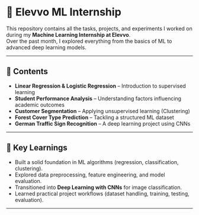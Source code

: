# 🚀 Elevvo ML Internship

This repository contains all the tasks, projects, and experiments I worked on during my **Machine Learning Internship at Elevvo**.  
Over the past month, I explored everything from the basics of ML to advanced deep learning models.  

---

## 📌 Contents
- **Linear Regression & Logistic Regression** – Introduction to supervised learning  
- **Student Performance Analysis** – Understanding factors influencing academic outcomes  
- **Customer Segmentation** – Applying unsupervised learning (Clustering)  
- **Forest Cover Type Prediction** – Tackling a structured ML dataset  
- **German Traffic Sign Recognition** – A deep learning project using CNNs  

---

## 🧠 Key Learnings
- Built a solid foundation in ML algorithms (regression, classification, clustering).  
- Explored data preprocessing, feature engineering, and model evaluation.  
- Transitioned into **Deep Learning with CNNs** for image classification.  
- Learned practical project workflows (dataset handling, training, testing, evaluation).  

---


